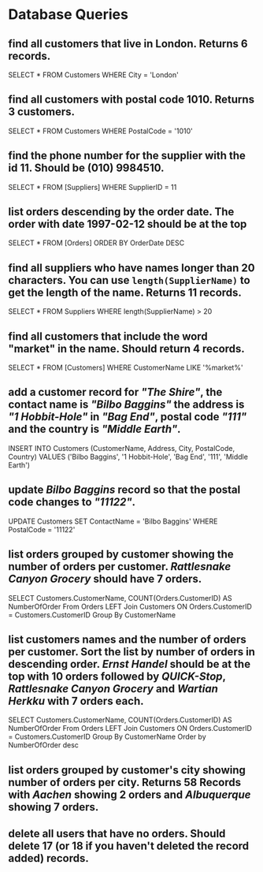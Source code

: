 # Database Queries

## find all customers that live in London. Returns 6 records.
  SELECT * FROM Customers
  WHERE City = 'London'

## find all customers with postal code 1010. Returns 3 customers.
  SELECT * FROM Customers
  WHERE PostalCode = '1010'

## find the phone number for the supplier with the id 11. Should be (010) 9984510.
  SELECT * FROM [Suppliers]
  WHERE SupplierID = 11

## list orders descending by the order date. The order with date 1997-02-12 should be at the top
  SELECT * FROM [Orders]
  ORDER BY OrderDate DESC

## find all suppliers who have names longer than 20 characters. You can use `length(SupplierName)` to get the length of the name. Returns 11 records.

  SELECT * FROM Suppliers
  WHERE length(SupplierName) > 20

## find all customers that include the word "market" in the name. Should return 4 records.

  SELECT * FROM [Customers]
  WHERE CustomerName LIKE '%market%'

## add a customer record for _"The Shire"_, the contact name is _"Bilbo Baggins"_ the address is _"1 Hobbit-Hole"_ in _"Bag End"_, postal code _"111"_ and the country is _"Middle Earth"_.

  INSERT INTO Customers (CustomerName, Address, City, PostalCode, Country)
  VALUES ('Bilbo Baggins', '1 Hobbit-Hole', 'Bag End', '111', 'Middle Earth')


## update _Bilbo Baggins_ record so that the postal code changes to _"11122"_.

  UPDATE Customers
  SET ContactName = 'Bilbo Baggins'
  WHERE PostalCode = '11122'

## list orders grouped by customer showing the number of orders per customer. _Rattlesnake Canyon Grocery_ should have 7 orders.

  SELECT Customers.CustomerName, COUNT(Orders.CustomerID) AS NumberOfOrder From Orders
  LEFT Join Customers ON Orders.CustomerID = Customers.CustomerID
  Group By CustomerName 

## list customers names and the number of orders per customer. Sort the list by number of orders in descending order. _Ernst Handel_ should be at the top with 10 orders followed by _QUICK-Stop_, _Rattlesnake Canyon Grocery_ and _Wartian Herkku_ with 7 orders each.

  SELECT Customers.CustomerName, COUNT(Orders.CustomerID) AS NumberOfOrder From Orders
  LEFT Join Customers ON Orders.CustomerID = Customers.CustomerID
  Group By CustomerName Order by NumberOfOrder desc


## list orders grouped by customer's city showing number of orders per city. Returns 58 Records with _Aachen_ showing 2 orders and _Albuquerque_ showing 7 orders.

## delete all users that have no orders. Should delete 17 (or 18 if you haven't deleted the record added) records.
